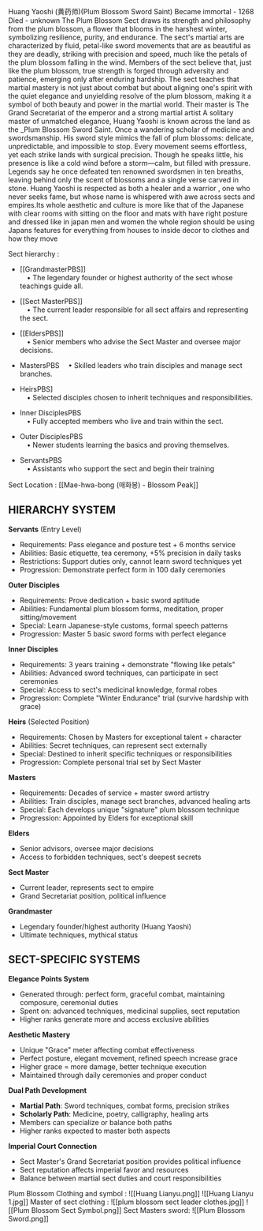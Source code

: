 Huang Yaoshi (黄药师)(Plum Blossom Sword Saint)
Became immortal - 1268
Died - unknown
The Plum Blossom Sect draws its strength and philosophy from the plum blossom, a flower that blooms in the harshest winter, symbolizing resilience, purity, and endurance. The sect's martial arts are characterized by fluid, petal-like sword movements that are as beautiful as they are deadly, striking with precision and speed, much like the petals of the plum blossom falling in the wind. Members of the sect believe that, just like the plum blossom, true strength is forged through adversity and patience, emerging only after enduring hardship. The sect teaches that martial mastery is not just about combat but about aligning one's spirit with the quiet elegance and unyielding resolve of the plum blossom, making it a symbol of both beauty and power in the martial world. Their master is The Grand Secretariat of the emperor and a strong martial artist
A solitary master of unmatched elegance, Huang Yaoshi is known across the land as the _Plum Blossom Sword Saint. Once a wandering scholar of medicine and swordsmanship. His sword style mimics the fall of plum blossoms: delicate, unpredictable, and impossible to stop. Every movement seems effortless, yet each strike lands with surgical precision. Though he speaks little, his presence is like a cold wind before a storm—calm, but filled with pressure. Legends say he once defeated ten renowned swordsmen in ten breaths, leaving behind only the scent of blossoms and a single verse carved in stone. Huang Yaoshi is respected as both a healer and a warrior , one who never seeks fame, but whose name is whispered with awe across sects and empires.Its whole aesthetic and culture is more like that of the Japanese with clear rooms with sitting on the floor and mats with have right posture and dressed like in japan men and women the whole region should be using Japans features for everything from houses to inside decor to clothes and how they move


Sect hierarchy :
- [[GrandmasterPBS]]  
     • The legendary founder or highest authority of the sect whose teachings guide all.
    
- [[Sect MasterPBS]]   
     • The current leader responsible for all sect affairs and representing the sect.
    
- [[EldersPBS]]    
     • Senior members who advise the Sect Master and oversee major decisions.
    
- MastersPBS 
     • Skilled leaders who train disciples and manage sect branches.
    
- HeirsPBS]   
     • Selected disciples chosen to inherit techniques and responsibilities.
    
- Inner DisciplesPBS    
     • Fully accepted members who live and train within the sect.
    
- Outer DisciplesPBS    
     • Newer students learning the basics and proving themselves.
    
- ServantsPBS   
     • Assistants who support the sect and begin their training


Sect Location :
[[Mae-hwa-bong (매화봉) - Blossom Peak]]

## **HIERARCHY SYSTEM**

**Servants** (Entry Level)
- Requirements: Pass elegance and posture test + 6 months service
- Abilities: Basic etiquette, tea ceremony, +5% precision in daily tasks
- Restrictions: Support duties only, cannot learn sword techniques yet
- Progression: Demonstrate perfect form in 100 daily ceremonies

**Outer Disciples**
- Requirements: Prove dedication + basic sword aptitude
- Abilities: Fundamental plum blossom forms, meditation, proper sitting/movement
- Special: Learn Japanese-style customs, formal speech patterns
- Progression: Master 5 basic sword forms with perfect elegance

**Inner Disciples**
- Requirements: 3 years training + demonstrate "flowing like petals"
- Abilities: Advanced sword techniques, can participate in sect ceremonies
- Special: Access to sect's medicinal knowledge, formal robes
- Progression: Complete "Winter Endurance" trial (survive hardship with grace)

**Heirs** (Selected Position)
- Requirements: Chosen by Masters for exceptional talent + character
- Abilities: Secret techniques, can represent sect externally
- Special: Destined to inherit specific techniques or responsibilities
- Progression: Complete personal trial set by Sect Master

**Masters**
- Requirements: Decades of service + master sword artistry
- Abilities: Train disciples, manage sect branches, advanced healing arts
- Special: Each develops unique "signature" plum blossom technique
- Progression: Appointed by Elders for exceptional skill

**Elders**
- Senior advisors, oversee major decisions
- Access to forbidden techniques, sect's deepest secrets

**Sect Master**
- Current leader, represents sect to empire
- Grand Secretariat position, political influence

**Grandmaster**
- Legendary founder/highest authority (Huang Yaoshi)
- Ultimate techniques, mythical status

## **SECT-SPECIFIC SYSTEMS**

**Elegance Points System**
- Generated through: perfect form, graceful combat, maintaining composure, ceremonial duties
- Spent on: advanced techniques, medicinal supplies, sect reputation
- Higher ranks generate more and access exclusive abilities

**Aesthetic Mastery**
- Unique "Grace" meter affecting combat effectiveness
- Perfect posture, elegant movement, refined speech increase grace
- Higher grace = more damage, better technique execution
- Maintained through daily ceremonies and proper conduct

**Dual Path Development**
- **Martial Path**: Sword techniques, combat forms, precision strikes
- **Scholarly Path**: Medicine, poetry, calligraphy, healing arts
- Members can specialize or balance both paths
- Higher ranks expected to master both aspects

**Imperial Court Connection**
- Sect Master's Grand Secretariat position provides political influence
- Sect reputation affects imperial favor and resources
- Balance between martial sect duties and court responsibilities

Plum Blossom Clothing and symbol :
![[Huang Lianyu.png]]
![[Huang Lianyu 1.jpg]]
Master of sect clothing :
![[plum blossom sect leader clothes.jpg]]
![[Plum Blossom Sect Symbol.png]]
Sect Masters sword:
![[Plum Blossom Sword.png]]